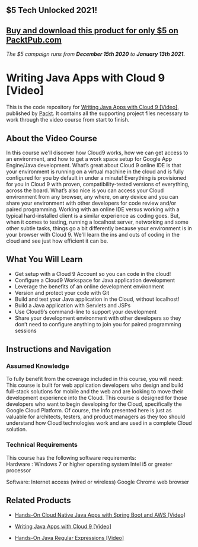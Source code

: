 ## $5 Tech Unlocked 2021!
[Buy and download this product for only $5 on PacktPub.com](https://www.packtpub.com/)
-----
*The $5 campaign         runs from __December 15th 2020__ to __January 13th 2021.__*

# Writing Java Apps with Cloud 9 [Video]
This is the code repository for [Writing Java Apps with Cloud 9 [Video]](https://www.packtpub.com/application-development/writing-java-apps-cloud-9?utm_source=github&utm_medium=repository&utm_campaign=9781787283121), published by [Packt](https://www.packtpub.com/?utm_source=github). It contains all the supporting project files necessary to work through the video course from start to finish.
## About the Video Course
In this course we'll discover how Cloud9 works, how we can get access to an environment, and how to get a work space setup for Google App Engine/Java development. What’s great about Cloud 9 online IDE is that your environment is running on a virtual machine in the cloud and is fully configured for you by default in under a minute! Everything is provisioned for you in Cloud 9 with proven, compatibility-tested versions of everything, across the board. What’s also nice is you can access your Cloud environment from any browser, any where, on any device and you can share your environment with other developers for code review and/or paired programming. Working with an online IDE versus working with a typical hard-installed client is a similar experience as coding goes. But, when it comes to testing, running a localhost server, networking and some other subtle tasks, things go a bit differently because your environment is in your browser with Cloud 9. We'll learn the ins and outs of coding in the cloud and see just how efficient it can be.

<H2>What You Will Learn</H2>
<DIV class=book-info-will-learn-text>
<UL>
<LI>Get setup with a Cloud 9 Account so you can code in the cloud! 
<LI>Configure a Cloud9 Workspace for Java application development 
<LI>Leverage the benefits of an online development environment 
<LI>Version and protect your code with Git 
<LI>Build and test your Java application in the Cloud, without localhost! 
<LI>Build a Java application with Servlets and JSPs 
<LI>Use Cloud9’s command-line to support your development 
<LI>Share your development environment with other developers so they don’t need to configure anything to join you for paired programming sessions </LI></UL></DIV>

## Instructions and Navigation
### Assumed Knowledge
To fully benefit from the coverage included in this course, you will need:<br/>
This course is built for web application developers who design and build full-stack solutions for mobile and the web and are looking to move their development experience into the Cloud. This course is designed for those developers who want to begin developing for the Cloud, specifically the Google Cloud Platform. Of course, the info presented here is just as valuable for architects, testers, and product managers as they too should understand how Cloud technologies work and are used in a complete Cloud solution.
### Technical Requirements
This course has the following software requirements:<br/>
Hardware :
Windows 7 or higher operating system
Intel i5 or greater processor


Software:
Internet access (wired or wireless)
Google Chrome web browser

## Related Products
* [Hands-On Cloud Native Java Apps with Spring Boot and AWS [Video]](https://www.packtpub.com/application-development/writing-java-apps-cloud-9?utm_source=github&utm_medium=repository&utm_campaign=9781787283121)

* [Writing Java Apps with Cloud 9 [Video]](https://www.packtpub.com/application-development/writing-java-apps-cloud-9?utm_source=github&utm_medium=repository&utm_campaign=9781787283121)

* [Hands-On Java Regular Expressions [Video]](https://www.packtpub.com/application-development/hands-java-regular-expressions-video?utm_source=github&utm_medium=repository&utm_campaign=9781838555900)

